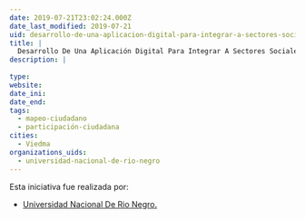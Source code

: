 ```yaml
---
date: 2019-07-21T23:02:24.000Z
date_last_modified: 2019-07-21
uid: desarrollo-de-una-aplicacion-digital-para-integrar-a-sectores-sociales-excluidos-del-mercado-laboral
title: |
  Desarrollo De Una Aplicación Digital Para Integrar A Sectores Sociales  Excluidos Del Mercado Laboral
description: |
  
type: 
website: 
date_ini: 
date_end: 
tags:
  - mapeo-ciudadano
  - participación-ciudadana
cities: 
  - Viedma
organizations_uids:
  - universidad-nacional-de-rio-negro
---
```


Esta iniciativa fue realizada por:

- [Universidad Nacional De Rio Negro.](/organizaciones/universidad-nacional-de-rio-negro)
